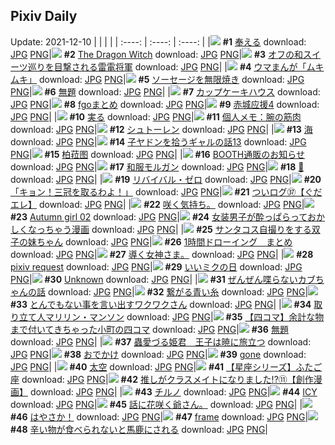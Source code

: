 ## Pixiv Daily
Update: 2021-12-10
|      |      |      |
| :----: | :----: | :----: |
|![](https://pixiv.microyu.workers.dev/c/240x480/img-master/img/2021/12/08/00/39/57/94636153_p0_master1200.jpg) **#1** [奉える](https://www.pixiv.net/artworks/94636153) download: [JPG](https://pixiv.microyu.workers.dev/img-original/img/2021/12/08/00/39/57/94636153_p0.jpg) [PNG](https://pixiv.microyu.workers.dev/img-original/img/2021/12/08/00/39/57/94636153_p0.png)|![](https://pixiv.microyu.workers.dev/c/240x480/img-master/img/2021/12/09/00/00/06/94654871_p0_master1200.jpg) **#2** [The Dragon Witch](https://www.pixiv.net/artworks/94654871) download: [JPG](https://pixiv.microyu.workers.dev/img-original/img/2021/12/09/00/00/06/94654871_p0.jpg) [PNG](https://pixiv.microyu.workers.dev/img-original/img/2021/12/09/00/00/06/94654871_p0.png)|![](https://pixiv.microyu.workers.dev/c/240x480/img-master/img/2021/12/09/00/00/06/94654869_p0_master1200.jpg) **#3** [オフの和スイーツ巡りを目撃される雷電将軍](https://www.pixiv.net/artworks/94654869) download: [JPG](https://pixiv.microyu.workers.dev/img-original/img/2021/12/09/00/00/06/94654869_p0.jpg) [PNG](https://pixiv.microyu.workers.dev/img-original/img/2021/12/09/00/00/06/94654869_p0.png)|
|![](https://pixiv.microyu.workers.dev/c/240x480/img-master/img/2021/12/08/12/13/36/94642468_p0_master1200.jpg) **#4** [ウマまんが「ムキムキ」](https://www.pixiv.net/artworks/94642468) download: [JPG](https://pixiv.microyu.workers.dev/img-original/img/2021/12/08/12/13/36/94642468_p0.jpg) [PNG](https://pixiv.microyu.workers.dev/img-original/img/2021/12/08/12/13/36/94642468_p0.png)|![](https://pixiv.microyu.workers.dev/c/240x480/img-master/img/2021/12/09/07/30/01/94660003_p0_master1200.jpg) **#5** [ソーセージを無限焼き](https://www.pixiv.net/artworks/94660003) download: [JPG](https://pixiv.microyu.workers.dev/img-original/img/2021/12/09/07/30/01/94660003_p0.jpg) [PNG](https://pixiv.microyu.workers.dev/img-original/img/2021/12/09/07/30/01/94660003_p0.png)|![](https://pixiv.microyu.workers.dev/c/240x480/img-master/img/2021/12/08/22/04/36/94651767_p0_master1200.jpg) **#6** [無題](https://www.pixiv.net/artworks/94651767) download: [JPG](https://pixiv.microyu.workers.dev/img-original/img/2021/12/08/22/04/36/94651767_p0.jpg) [PNG](https://pixiv.microyu.workers.dev/img-original/img/2021/12/08/22/04/36/94651767_p0.png)|
|![](https://pixiv.microyu.workers.dev/c/240x480/img-master/img/2021/12/08/20/30/01/94649508_p0_master1200.jpg) **#7** [カップケーキハウス](https://www.pixiv.net/artworks/94649508) download: [JPG](https://pixiv.microyu.workers.dev/img-original/img/2021/12/08/20/30/01/94649508_p0.jpg) [PNG](https://pixiv.microyu.workers.dev/img-original/img/2021/12/08/20/30/01/94649508_p0.png)|![](https://pixiv.microyu.workers.dev/c/240x480/img-master/img/2021/12/08/00/30/38/94635947_p0_master1200.jpg) **#8** [fgoまとめ](https://www.pixiv.net/artworks/94635947) download: [JPG](https://pixiv.microyu.workers.dev/img-original/img/2021/12/08/00/30/38/94635947_p0.jpg) [PNG](https://pixiv.microyu.workers.dev/img-original/img/2021/12/08/00/30/38/94635947_p0.png)|![](https://pixiv.microyu.workers.dev/c/240x480/img-master/img/2021/12/08/21/09/53/94650416_p0_master1200.jpg) **#9** [赤城应援4](https://www.pixiv.net/artworks/94650416) download: [JPG](https://pixiv.microyu.workers.dev/img-original/img/2021/12/08/21/09/53/94650416_p0.jpg) [PNG](https://pixiv.microyu.workers.dev/img-original/img/2021/12/08/21/09/53/94650416_p0.png)|
|![](https://pixiv.microyu.workers.dev/c/240x480/img-master/img/2021/12/08/21/57/19/94651564_p0_master1200.jpg) **#10** [実る](https://www.pixiv.net/artworks/94651564) download: [JPG](https://pixiv.microyu.workers.dev/img-original/img/2021/12/08/21/57/19/94651564_p0.jpg) [PNG](https://pixiv.microyu.workers.dev/img-original/img/2021/12/08/21/57/19/94651564_p0.png)|![](https://pixiv.microyu.workers.dev/c/240x480/img-master/img/2021/12/09/09/00/00/94660698_p0_master1200.jpg) **#11** [個人メモ：腕の筋肉](https://www.pixiv.net/artworks/94660698) download: [JPG](https://pixiv.microyu.workers.dev/img-original/img/2021/12/09/09/00/00/94660698_p0.jpg) [PNG](https://pixiv.microyu.workers.dev/img-original/img/2021/12/09/09/00/00/94660698_p0.png)|![](https://pixiv.microyu.workers.dev/c/240x480/img-master/img/2021/12/09/21/11/37/94670124_p0_master1200.jpg) **#12** [シュトーレン](https://www.pixiv.net/artworks/94670124) download: [JPG](https://pixiv.microyu.workers.dev/img-original/img/2021/12/09/21/11/37/94670124_p0.jpg) [PNG](https://pixiv.microyu.workers.dev/img-original/img/2021/12/09/21/11/37/94670124_p0.png)|
|![](https://pixiv.microyu.workers.dev/c/240x480/img-master/img/2021/12/09/00/00/01/94654832_p0_master1200.jpg) **#13** [海](https://www.pixiv.net/artworks/94654832) download: [JPG](https://pixiv.microyu.workers.dev/img-original/img/2021/12/09/00/00/01/94654832_p0.jpg) [PNG](https://pixiv.microyu.workers.dev/img-original/img/2021/12/09/00/00/01/94654832_p0.png)|![](https://pixiv.microyu.workers.dev/c/240x480/img-master/img/2021/12/08/00/04/47/94635267_p0_master1200.jpg) **#14** [子ヤドンを拾うギャルの話13](https://www.pixiv.net/artworks/94635267) download: [JPG](https://pixiv.microyu.workers.dev/img-original/img/2021/12/08/00/04/47/94635267_p0.jpg) [PNG](https://pixiv.microyu.workers.dev/img-original/img/2021/12/08/00/04/47/94635267_p0.png)|![](https://pixiv.microyu.workers.dev/c/240x480/img-master/img/2021/12/08/04/07/04/94638691_p0_master1200.jpg) **#15** [柏菈图](https://www.pixiv.net/artworks/94638691) download: [JPG](https://pixiv.microyu.workers.dev/img-original/img/2021/12/08/04/07/04/94638691_p0.jpg) [PNG](https://pixiv.microyu.workers.dev/img-original/img/2021/12/08/04/07/04/94638691_p0.png)|
|![](https://pixiv.microyu.workers.dev/c/240x480/img-master/img/2021/12/08/23/46/12/94654438_p0_master1200.jpg) **#16** [BOOTH通販のお知らせ](https://www.pixiv.net/artworks/94654438) download: [JPG](https://pixiv.microyu.workers.dev/img-original/img/2021/12/08/23/46/12/94654438_p0.jpg) [PNG](https://pixiv.microyu.workers.dev/img-original/img/2021/12/08/23/46/12/94654438_p0.png)|![](https://pixiv.microyu.workers.dev/c/240x480/img-master/img/2021/12/09/00/00/07/94654877_p0_master1200.jpg) **#17** [和服モルガン](https://www.pixiv.net/artworks/94654877) download: [JPG](https://pixiv.microyu.workers.dev/img-original/img/2021/12/09/00/00/07/94654877_p0.jpg) [PNG](https://pixiv.microyu.workers.dev/img-original/img/2021/12/09/00/00/07/94654877_p0.png)|![](https://pixiv.microyu.workers.dev/c/240x480/img-master/img/2021/12/08/09/20/00/94640885_p0_master1200.jpg) **#18** [🎄](https://www.pixiv.net/artworks/94640885) download: [JPG](https://pixiv.microyu.workers.dev/img-original/img/2021/12/08/09/20/00/94640885_p0.jpg) [PNG](https://pixiv.microyu.workers.dev/img-original/img/2021/12/08/09/20/00/94640885_p0.png)|
|![](https://pixiv.microyu.workers.dev/c/240x480/img-master/img/2021/12/09/00/00/07/94654881_p0_master1200.jpg) **#19** [リバイバル・ゼロ](https://www.pixiv.net/artworks/94654881) download: [JPG](https://pixiv.microyu.workers.dev/img-original/img/2021/12/09/00/00/07/94654881_p0.jpg) [PNG](https://pixiv.microyu.workers.dev/img-original/img/2021/12/09/00/00/07/94654881_p0.png)|![](https://pixiv.microyu.workers.dev/c/240x480/img-master/img/2021/12/08/00/02/56/94635197_p0_master1200.jpg) **#20** [「キョン！三冠を取るわよ！」](https://www.pixiv.net/artworks/94635197) download: [JPG](https://pixiv.microyu.workers.dev/img-original/img/2021/12/08/00/02/56/94635197_p0.jpg) [PNG](https://pixiv.microyu.workers.dev/img-original/img/2021/12/08/00/02/56/94635197_p0.png)|![](https://pixiv.microyu.workers.dev/c/240x480/img-master/img/2021/12/09/14/23/08/94663835_p0_master1200.jpg) **#21** [ついログ㊲【ぐだエレ】](https://www.pixiv.net/artworks/94663835) download: [JPG](https://pixiv.microyu.workers.dev/img-original/img/2021/12/09/14/23/08/94663835_p0.jpg) [PNG](https://pixiv.microyu.workers.dev/img-original/img/2021/12/09/14/23/08/94663835_p0.png)|
|![](https://pixiv.microyu.workers.dev/c/240x480/img-master/img/2021/12/08/00/16/16/94635586_p0_master1200.jpg) **#22** [咲く気持ち。](https://www.pixiv.net/artworks/94635586) download: [JPG](https://pixiv.microyu.workers.dev/img-original/img/2021/12/08/00/16/16/94635586_p0.jpg) [PNG](https://pixiv.microyu.workers.dev/img-original/img/2021/12/08/00/16/16/94635586_p0.png)|![](https://pixiv.microyu.workers.dev/c/240x480/img-master/img/2021/12/08/11/57/01/94641543_p0_master1200.jpg) **#23** [Autumn girl 02](https://www.pixiv.net/artworks/94641543) download: [JPG](https://pixiv.microyu.workers.dev/img-original/img/2021/12/08/11/57/01/94641543_p0.jpg) [PNG](https://pixiv.microyu.workers.dev/img-original/img/2021/12/08/11/57/01/94641543_p0.png)|![](https://pixiv.microyu.workers.dev/c/240x480/img-master/img/2021/12/08/19/30/52/94648298_p0_master1200.jpg) **#24** [女装男子が酔っぱらっておかしくなっちゃう漫画](https://www.pixiv.net/artworks/94648298) download: [JPG](https://pixiv.microyu.workers.dev/img-original/img/2021/12/08/19/30/52/94648298_p0.jpg) [PNG](https://pixiv.microyu.workers.dev/img-original/img/2021/12/08/19/30/52/94648298_p0.png)|
|![](https://pixiv.microyu.workers.dev/c/240x480/img-master/img/2021/12/08/04/23/55/94638803_p0_master1200.jpg) **#25** [サンタコス自撮りをする双子の妹ちゃん](https://www.pixiv.net/artworks/94638803) download: [JPG](https://pixiv.microyu.workers.dev/img-original/img/2021/12/08/04/23/55/94638803_p0.jpg) [PNG](https://pixiv.microyu.workers.dev/img-original/img/2021/12/08/04/23/55/94638803_p0.png)|![](https://pixiv.microyu.workers.dev/c/240x480/img-master/img/2021/12/09/00/34/25/94655957_p0_master1200.jpg) **#26** [1時間ドローイング　まとめ](https://www.pixiv.net/artworks/94655957) download: [JPG](https://pixiv.microyu.workers.dev/img-original/img/2021/12/09/00/34/25/94655957_p0.jpg) [PNG](https://pixiv.microyu.workers.dev/img-original/img/2021/12/09/00/34/25/94655957_p0.png)|![](https://pixiv.microyu.workers.dev/c/240x480/img-master/img/2021/12/08/07/35/24/94640052_p0_master1200.jpg) **#27** [導く女神さま。](https://www.pixiv.net/artworks/94640052) download: [JPG](https://pixiv.microyu.workers.dev/img-original/img/2021/12/08/07/35/24/94640052_p0.jpg) [PNG](https://pixiv.microyu.workers.dev/img-original/img/2021/12/08/07/35/24/94640052_p0.png)|
|![](https://pixiv.microyu.workers.dev/c/240x480/img-master/img/2021/12/08/00/04/40/94635265_p0_master1200.jpg) **#28** [pixiv request](https://www.pixiv.net/artworks/94635265) download: [JPG](https://pixiv.microyu.workers.dev/img-original/img/2021/12/08/00/04/40/94635265_p0.jpg) [PNG](https://pixiv.microyu.workers.dev/img-original/img/2021/12/08/00/04/40/94635265_p0.png)|![](https://pixiv.microyu.workers.dev/c/240x480/img-master/img/2021/12/09/00/07/55/94655251_p0_master1200.jpg) **#29** [いいミクの日](https://www.pixiv.net/artworks/94655251) download: [JPG](https://pixiv.microyu.workers.dev/img-original/img/2021/12/09/00/07/55/94655251_p0.jpg) [PNG](https://pixiv.microyu.workers.dev/img-original/img/2021/12/09/00/07/55/94655251_p0.png)|![](https://pixiv.microyu.workers.dev/c/240x480/img-master/img/2021/12/08/00/00/01/94634984_p0_master1200.jpg) **#30** [Unknown](https://www.pixiv.net/artworks/94634984) download: [JPG](https://pixiv.microyu.workers.dev/img-original/img/2021/12/08/00/00/01/94634984_p0.jpg) [PNG](https://pixiv.microyu.workers.dev/img-original/img/2021/12/08/00/00/01/94634984_p0.png)|
|![](https://pixiv.microyu.workers.dev/c/240x480/img-master/img/2021/12/09/20/29/28/94669155_p0_master1200.jpg) **#31** [ぜんぜん喋らないカブちゃんの話](https://www.pixiv.net/artworks/94669155) download: [JPG](https://pixiv.microyu.workers.dev/img-original/img/2021/12/09/20/29/28/94669155_p0.jpg) [PNG](https://pixiv.microyu.workers.dev/img-original/img/2021/12/09/20/29/28/94669155_p0.png)|![](https://pixiv.microyu.workers.dev/c/240x480/img-master/img/2021/12/08/00/00/50/94635088_p0_master1200.jpg) **#32** [繋がる青い糸](https://www.pixiv.net/artworks/94635088) download: [JPG](https://pixiv.microyu.workers.dev/img-original/img/2021/12/08/00/00/50/94635088_p0.jpg) [PNG](https://pixiv.microyu.workers.dev/img-original/img/2021/12/08/00/00/50/94635088_p0.png)|![](https://pixiv.microyu.workers.dev/c/240x480/img-master/img/2021/12/08/23/00/04/94653234_p0_master1200.jpg) **#33** [とんでもない事を言い出すワクワクさん](https://www.pixiv.net/artworks/94653234) download: [JPG](https://pixiv.microyu.workers.dev/img-original/img/2021/12/08/23/00/04/94653234_p0.jpg) [PNG](https://pixiv.microyu.workers.dev/img-original/img/2021/12/08/23/00/04/94653234_p0.png)|
|![](https://pixiv.microyu.workers.dev/c/240x480/img-master/img/2021/12/09/00/04/29/94655126_p0_master1200.jpg) **#34** [取り立て人マリリン・マンソン](https://www.pixiv.net/artworks/94655126) download: [JPG](https://pixiv.microyu.workers.dev/img-original/img/2021/12/09/00/04/29/94655126_p0.jpg) [PNG](https://pixiv.microyu.workers.dev/img-original/img/2021/12/09/00/04/29/94655126_p0.png)|![](https://pixiv.microyu.workers.dev/c/240x480/img-master/img/2021/12/08/19/07/05/94647838_p0_master1200.jpg) **#35** [【四コマ】余計な物まで付いてきちゃった小町の四コマ](https://www.pixiv.net/artworks/94647838) download: [JPG](https://pixiv.microyu.workers.dev/img-original/img/2021/12/08/19/07/05/94647838_p0.jpg) [PNG](https://pixiv.microyu.workers.dev/img-original/img/2021/12/08/19/07/05/94647838_p0.png)|![](https://pixiv.microyu.workers.dev/c/240x480/img-master/img/2021/12/09/11/30/35/94661938_p0_master1200.jpg) **#36** [無題](https://www.pixiv.net/artworks/94661938) download: [JPG](https://pixiv.microyu.workers.dev/img-original/img/2021/12/09/11/30/35/94661938_p0.jpg) [PNG](https://pixiv.microyu.workers.dev/img-original/img/2021/12/09/11/30/35/94661938_p0.png)|
|![](https://pixiv.microyu.workers.dev/c/240x480/img-master/img/2021/12/08/00/00/02/94634993_p0_master1200.jpg) **#37** [蟲愛づる姫君　王子は暁に旅立つ](https://www.pixiv.net/artworks/94634993) download: [JPG](https://pixiv.microyu.workers.dev/img-original/img/2021/12/08/00/00/02/94634993_p0.jpg) [PNG](https://pixiv.microyu.workers.dev/img-original/img/2021/12/08/00/00/02/94634993_p0.png)|![](https://pixiv.microyu.workers.dev/c/240x480/img-master/img/2021/12/08/00/00/07/94635027_p0_master1200.jpg) **#38** [おでかけ](https://www.pixiv.net/artworks/94635027) download: [JPG](https://pixiv.microyu.workers.dev/img-original/img/2021/12/08/00/00/07/94635027_p0.jpg) [PNG](https://pixiv.microyu.workers.dev/img-original/img/2021/12/08/00/00/07/94635027_p0.png)|![](https://pixiv.microyu.workers.dev/c/240x480/img-master/img/2021/12/08/00/00/56/94635094_p0_master1200.jpg) **#39** [gone](https://www.pixiv.net/artworks/94635094) download: [JPG](https://pixiv.microyu.workers.dev/img-original/img/2021/12/08/00/00/56/94635094_p0.jpg) [PNG](https://pixiv.microyu.workers.dev/img-original/img/2021/12/08/00/00/56/94635094_p0.png)|
|![](https://pixiv.microyu.workers.dev/c/240x480/img-master/img/2021/12/09/18/22/06/94666798_p0_master1200.jpg) **#40** [太空](https://www.pixiv.net/artworks/94666798) download: [JPG](https://pixiv.microyu.workers.dev/img-original/img/2021/12/09/18/22/06/94666798_p0.jpg) [PNG](https://pixiv.microyu.workers.dev/img-original/img/2021/12/09/18/22/06/94666798_p0.png)|![](https://pixiv.microyu.workers.dev/c/240x480/img-master/img/2021/12/08/20/38/44/94649692_p0_master1200.jpg) **#41** [【星座シリーズ】ふたご座](https://www.pixiv.net/artworks/94649692) download: [JPG](https://pixiv.microyu.workers.dev/img-original/img/2021/12/08/20/38/44/94649692_p0.jpg) [PNG](https://pixiv.microyu.workers.dev/img-original/img/2021/12/08/20/38/44/94649692_p0.png)|![](https://pixiv.microyu.workers.dev/c/240x480/img-master/img/2021/12/08/00/00/12/94635047_p0_master1200.jpg) **#42** [推しがクラスメイトになりました!?⑪【創作漫画】](https://www.pixiv.net/artworks/94635047) download: [JPG](https://pixiv.microyu.workers.dev/img-original/img/2021/12/08/00/00/12/94635047_p0.jpg) [PNG](https://pixiv.microyu.workers.dev/img-original/img/2021/12/08/00/00/12/94635047_p0.png)|
|![](https://pixiv.microyu.workers.dev/c/240x480/img-master/img/2021/12/08/01/14/14/94636832_p0_master1200.jpg) **#43** [チルノ](https://www.pixiv.net/artworks/94636832) download: [JPG](https://pixiv.microyu.workers.dev/img-original/img/2021/12/08/01/14/14/94636832_p0.jpg) [PNG](https://pixiv.microyu.workers.dev/img-original/img/2021/12/08/01/14/14/94636832_p0.png)|![](https://pixiv.microyu.workers.dev/c/240x480/img-master/img/2021/12/09/00/06/19/94655195_p0_master1200.jpg) **#44** [ICY](https://www.pixiv.net/artworks/94655195) download: [JPG](https://pixiv.microyu.workers.dev/img-original/img/2021/12/09/00/06/19/94655195_p0.jpg) [PNG](https://pixiv.microyu.workers.dev/img-original/img/2021/12/09/00/06/19/94655195_p0.png)|![](https://pixiv.microyu.workers.dev/c/240x480/img-master/img/2021/12/09/19/55/52/94668438_p0_master1200.jpg) **#45** [話に花咲く爺さん。](https://www.pixiv.net/artworks/94668438) download: [JPG](https://pixiv.microyu.workers.dev/img-original/img/2021/12/09/19/55/52/94668438_p0.jpg) [PNG](https://pixiv.microyu.workers.dev/img-original/img/2021/12/09/19/55/52/94668438_p0.png)|
|![](https://pixiv.microyu.workers.dev/c/240x480/img-master/img/2021/12/08/18/47/35/94647446_p0_master1200.jpg) **#46** [はやさか！](https://www.pixiv.net/artworks/94647446) download: [JPG](https://pixiv.microyu.workers.dev/img-original/img/2021/12/08/18/47/35/94647446_p0.jpg) [PNG](https://pixiv.microyu.workers.dev/img-original/img/2021/12/08/18/47/35/94647446_p0.png)|![](https://pixiv.microyu.workers.dev/c/240x480/img-master/img/2021/12/08/00/00/16/94635056_p0_master1200.jpg) **#47** [frame](https://www.pixiv.net/artworks/94635056) download: [JPG](https://pixiv.microyu.workers.dev/img-original/img/2021/12/08/00/00/16/94635056_p0.jpg) [PNG](https://pixiv.microyu.workers.dev/img-original/img/2021/12/08/00/00/16/94635056_p0.png)|![](https://pixiv.microyu.workers.dev/c/240x480/img-master/img/2021/12/09/00/11/32/94655357_p0_master1200.jpg) **#48** [辛い物が食べられないと馬鹿にされる](https://www.pixiv.net/artworks/94655357) download: [JPG](https://pixiv.microyu.workers.dev/img-original/img/2021/12/09/00/11/32/94655357_p0.jpg) [PNG](https://pixiv.microyu.workers.dev/img-original/img/2021/12/09/00/11/32/94655357_p0.png)|
